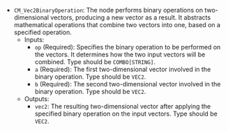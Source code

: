 - `CM_Vec2BinaryOperation`: The node performs binary operations on two-dimensional vectors, producing a new vector as a result. It abstracts mathematical operations that combine two vectors into one, based on a specified operation.
    - Inputs:
        - `op` (Required): Specifies the binary operation to be performed on the vectors. It determines how the two input vectors will be combined. Type should be `COMBO[STRING]`.
        - `a` (Required): The first two-dimensional vector involved in the binary operation. Type should be `VEC2`.
        - `b` (Required): The second two-dimensional vector involved in the binary operation. Type should be `VEC2`.
    - Outputs:
        - `vec2`: The resulting two-dimensional vector after applying the specified binary operation on the input vectors. Type should be `VEC2`.

